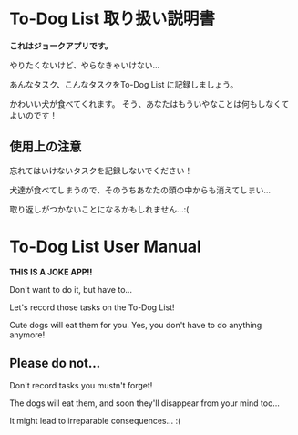 # To-Dog List 取り扱い説明書
**これはジョークアプリです。**

やりたくないけど、やらなきゃいけない...

あんなタスク、こんなタスクをTo-Dog List に記録しましょう。

かわいい犬が食べてくれます。
そう、あなたはもういやなことは何もしなくてよいのです！

## 使用上の注意
忘れてはいけないタスクを記録しないでください！

犬達が食べてしまうので、そのうちあなたの頭の中からも消えてしまい...

取り返しがつかないことになるかもしれません...:(

# To-Dog List User Manual
**THIS IS A JOKE APP!!**

Don't want to do it, but have to...

Let's record those tasks on the To-Dog List!

Cute dogs will eat them for you.
Yes, you don't have to do anything anymore!

## Please do not...
Don't record tasks you mustn't forget!

The dogs will eat them, and soon they'll disappear from your mind too...

It might lead to irreparable consequences... :(

